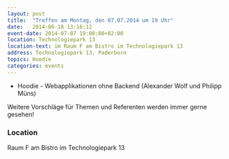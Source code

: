 ```yaml
---
layout: post
title:  "Treffen am Montag, den 07.07.2014 um 19 Uhr"
date:   2014-06-18 13:16:12
event-date: 2014-07-07 19:00:00+02:00
location: Technologiepark 13
location-text: im Raum F am Bistro im Technologiepark 13
address: Technologiepark 13, Paderborn
topics: Hoodie
categories: events
---
```


* Hoodie - Webapplikationen ohne Backend (Alexander Wolf und Philipp Müns)

Weitere Vorschläge für Themen und Referenten werden immer gerne gesehen!

### Location

Raum F am Bistro im Technologiepark 13
